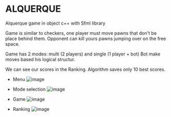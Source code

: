 # ALQUERQUE
Alquerque game in object c++ with Sfml library

Game is similar to checkers, one player must move pawns that don't be place behind them. 
Opponent can kill yours pawns jumping over on the free space.

Game has 2 modes: multi (2 players) and single (1 player + bot)
Bot make moves based his logical structur.

We can see our scores in the Ranking. Algorithm saves only 10 best scores.

- Menu
![image](https://github.com/user-attachments/assets/19409f4d-a094-44d6-badd-e56c274acb1d)

- Mode selection
![image](https://github.com/user-attachments/assets/8a9a7089-a3a1-4ce1-9a69-a5efaaad4337)

- Game
![image](https://github.com/user-attachments/assets/148c6f06-34d0-4317-a3e0-837bd4eb9273)

- Ranking
![image](https://github.com/user-attachments/assets/8187c5f5-5934-4494-8958-84511f9baecf)
